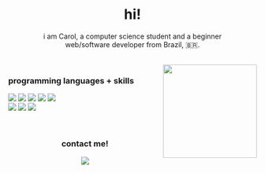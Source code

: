<h1 align="center">hi!</h1>

<p align="center">i am Carol, a computer science student and a beginner </br> web/software developer from Brazil, 🇧🇷.</p>

</br>

<div>
<img align="right" src="https://i.pinimg.com/originals/ed/98/a0/ed98a01d1e5f3edae97a7b30fb950d0c.gif" height="190"/>
</div>

### <p align="left">programming languages + skills</p>

<p align="left">

<img src="https://img.shields.io/badge/javascript-purple?style=for-the-badge&logo=javascript&logoColor=white">

<img src="https://img.shields.io/badge/react-purple?style=for-the-badge&logo=react&logoColor=white">

<img src="https://img.shields.io/badge/php-purple?style=for-the-badge&logo=php&logoColor=white">

<img src="https://img.shields.io/badge/postgresQL-purple?style=for-the-badge&logo=postgresql&logoColor=white">

<img src="https://img.shields.io/badge/git-purple?style=for-the-badge&logo=git&logoColor=white">

</br>

<img src="https://img.shields.io/badge/html-purple?style=for-the-badge&logo=html&logoColor=white">

<img src="https://img.shields.io/badge/wordpress-purple?style=for-the-badge&logo=wordpress&logoColor=white">

<img src="https://img.shields.io/badge/bootstrap-purple?style=for-the-badge&logo=bootstrap&logoColor=white">
</p>

</br>

<h3 align="center">contact me!</h3>

<p align="center">
<a href="mailto:anacvieira1415@gmail.com"><img align="center" src="https://img.shields.io/badge/gmail-purple?style=for-the-badge&logo=gmail&logoColor=white"></a>

</br>
</br>
</br>


</p>

